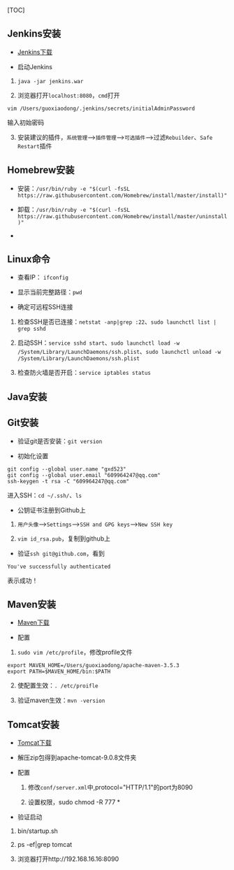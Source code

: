 [TOC]
## Jenkins安装
* [Jenkins下载](http://mirrors.jenkins.io/war/latest/jenkins.war)

* 启动Jenkins

1. `java -jar jenkins.war`

2. 浏览器打开`localhost:8080`，`cmd`打开
```
vim /Users/guoxiaodong/.jenkins/secrets/initialAdminPassword
```
输入初始密码

3. 安装建议的插件，`系统管理`-->`插件管理`-->`可选插件`-->过滤`Rebuilder`、`Safe Restart`插件

## Homebrew安装

* 安装：`/usr/bin/ruby -e "$(curl -fsSL https://raw.githubusercontent.com/Homebrew/install/master/install)"`

* 卸载：`/usr/bin/ruby -e "$(curl -fsSL https://raw.githubusercontent.com/Homebrew/install/master/uninstall)"`

* 

## Linux命令
* 查看IP： `ifconfig`

* 显示当前完整路径：`pwd`

* 确定可远程SSH连接

1. 检查SSH是否已连接：`netstat -anp|grep :22`、`sudo launchctl list | grep sshd`

2. 启动SSH：`service sshd start`、`sudo launchctl load -w /System/Library/LaunchDaemons/ssh.plist`、`sudo launchctl unload -w /System/Library/LaunchDaemons/ssh.plist`

3. 检查防火墙是否开启：`service iptables status`

## Java安装
## Git安装

* 验证git是否安装：`git version`

* 初始化设置

```
git config --global user.name "gxd523"
git config --global user.email "609964247@qq.com"
ssh-keygen -t rsa -C "609964247@qq.com"
```

进入SSH：`cd ~/.ssh/`、`ls`

* 公钥证书注册到Github上

1. `用户头像`-->`Settings`-->`SSH and GPG keys`-->`New SSH key`

2. `vim id_rsa.pub`，复制到github上

* 验证`ssh git@github.com`，看到

```
You've successfully authenticated
```
表示成功！

## Maven安装
* [Maven下载](http://mirror.bit.edu.cn/apache/maven/maven-3/3.5.3/binaries/apache-maven-3.5.3-bin.zip)

* 配置

1. `sudo vim /etc/profile`，修改profile文件

```
export MAVEN_HOME=/Users/guoxiaodong/apache-maven-3.5.3
export PATH=$MAVEN_HOME/bin:$PATH
``` 

2. 使配置生效：`. /etc/proifle`

3. 验证maven生效：`mvn -version`

## Tomcat安装
* [Tomcat下载](http://mirrors.shu.edu.cn/apache/tomcat/tomcat-9/v9.0.8/bin/apache-tomcat-9.0.8.zip)

* 解压zip包得到apache-tomcat-9.0.8文件夹

* 配置 

	1. 修改`conf/server.xml`中,protocol="HTTP/1.1"的port为8090

	2. 设置权限，sudo chmod -R 777 *

* 验证启动

1. bin/startup.sh

2. ps -ef|grep tomcat

3. 浏览器打开http://192.168.16.16:8090


